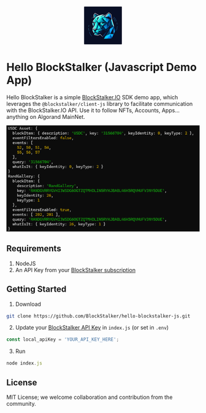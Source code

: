 <div align="center">
 <a href="https://blockstalker.io">
  <picture>
    <img width="100" src="img/logo.png"/>
 </a>
</div>

# Hello BlockStalker (Javascript Demo App)

Hello BlockStalker is a simple [BlockStalker.IO](https://blockstalker.io) SDK demo app, which leverages the `@blockstalker/client-js` library to facilitate communication with the BlockStalker.IO API.  Use it to follow NFTs, Accounts, Apps... anything on Algorand MainNet.

<div align="center">
 <a href="https://blockstalker.io">
  <picture>
    <img src="img/screen.png"/>
 </a>
</div>


## Requirements

1. NodeJS
1. An API Key from your [BlockStalker subscription](https://blockstalker.io/account)

## Getting Started

1. Download
```bash
git clone https://github.com/BlockStalker/hello-blockstalker-js.git
```

2. Update your [BlockStalker API Key](https://blockstalker.io/account) in `index.js` (or set in `.env`)

```javascript
const local_apiKey = 'YOUR_API_KEY_HERE';
```

3. Run
```javascript
node index.js
```

## License

MIT License; we welcome collaboration and contribution from the community.